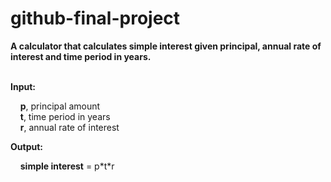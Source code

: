 # github-final-project


<b>A calculator that calculates simple interest given principal, annual rate of interest and time period in years.</b>
<br><br>

<b>Input:</b><br>
   <p> 
   &nbsp;&nbsp;&nbsp;&nbsp;<b>p</b>, principal amount<br> 
   &nbsp;&nbsp;&nbsp;&nbsp;<b>t</b>, time period in years<br> 
   &nbsp;&nbsp;&nbsp;&nbsp;<b>r</b>, annual rate of interest<br> 
   </p>
<b>Output:</b><br>
   <p> 
   &nbsp;&nbsp;&nbsp;&nbsp;<b>simple interest</b> = p*t*r<br> 
   </p>

